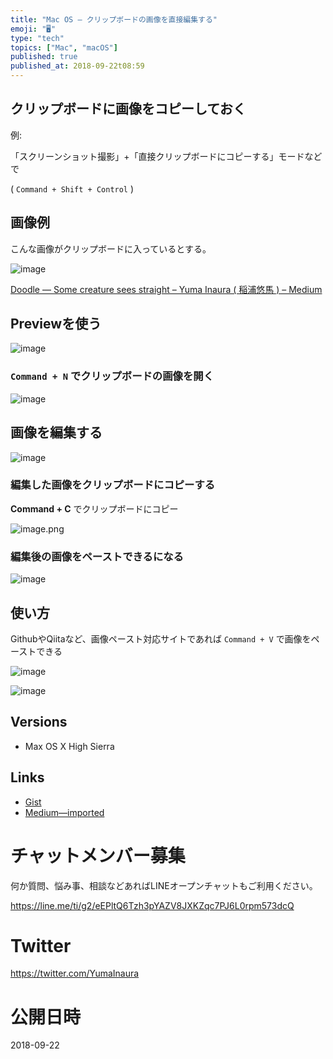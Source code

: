 ```yaml
---
title: "Mac OS — クリップボードの画像を直接編集する"
emoji: "🖥"
type: "tech"
topics: ["Mac", "macOS"]
published: true
published_at: 2018-09-22t08:59
---
```



## クリップボードに画像をコピーしておく

例:

「スクリーンショット撮影」+「直接クリップボードにコピーする」モードなどで

( `Command + Shift + Control` )

## 画像例

こんな画像がクリップボードに入っているとする。

![image](https://user-images.githubusercontent.com/13635059/45910676-0d01a580-be46-11e8-9b33-8bef2cbd27f8.png)

[Doodle — Some creature sees straight – Yuma Inaura ( 稲浦悠馬 ) – Medium](https://medium.com/@YumaInaura/doodle-some-creature-sees-straight-11c0ddb9d90)


## Previewを使う

![image](https://user-images.githubusercontent.com/13635059/45910034-0290dd00-be41-11e8-9fe2-c395cbb0cda6.png)

### `Command + N` でクリップボードの画像を開く

![image](https://user-images.githubusercontent.com/13635059/45910049-1e947e80-be41-11e8-85b0-85205509d20f.png)

## 画像を編集する

![image](https://user-images.githubusercontent.com/13635059/45910625-a4b2c400-be45-11e8-977f-8fcf614bb826.png)


### 編集した画像をクリップボードにコピーする

**Command + C** でクリップボードにコピー

![image.png](https://qiita-image-store.s3.amazonaws.com/0/89618/368d513d-1f10-85b8-924a-419d244f0ef8.png)


### 編集後の画像をペーストできるになる

![image](https://user-images.githubusercontent.com/13635059/45910325-22c19b80-be43-11e8-9488-def65cb47bac.png)

## 使い方

GithubやQiitaなど、画像ペースト対応サイトであれば `Command + V` で画像をペーストできる

![image](https://user-images.githubusercontent.com/13635059/45910405-ac716900-be43-11e8-8ec0-a16a17d6feb3.png)

![image](https://user-images.githubusercontent.com/13635059/45910406-ada29600-be43-11e8-9213-0722703c0003.png)


## Versions

- Max OS X High Sierra

## Links

- [Gist](https://gist.github.com/YumaInaura/5baf3abd9411ae0b61f4516af75de999)
- [Medium—imported](https://medium.com/supersonic-generation/mac-os-edit-image-in-clipboard-directly-with-preview-e1200cbe8eab)








<!-- Update From Qiita API -->

# チャットメンバー募集


何か質問、悩み事、相談などあればLINEオープンチャットもご利用ください。

https://line.me/ti/g2/eEPltQ6Tzh3pYAZV8JXKZqc7PJ6L0rpm573dcQ





# Twitter


https://twitter.com/YumaInaura


<!-- Update From Qiita API -->



# 公開日時

2018-09-22
